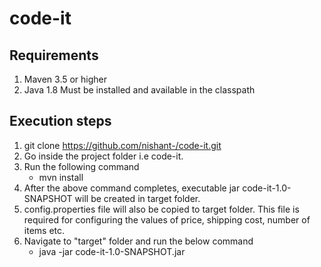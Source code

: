 # code-it

## Requirements

1. Maven 3.5 or higher
2. Java 1.8
Must be installed and available in the classpath

## Execution steps

1. git clone https://github.com/nishant-/code-it.git
2. Go inside the project folder i.e code-it.
3. Run the following command
   * mvn install
4. After the above command completes, executable jar code-it-1.0-SNAPSHOT will be created in target folder.
5. config.properties file will also be copied to target folder. This file is required for configuring the values of price, shipping cost, number of items etc.
6. Navigate to "target" folder and run the below command
   * java -jar code-it-1.0-SNAPSHOT.jar
